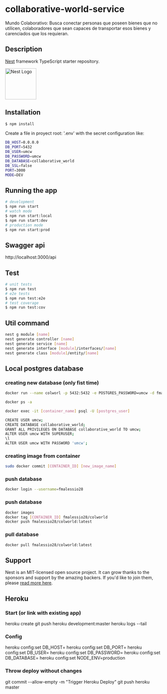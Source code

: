 

# collaborative-world-service
Mundo Colaborativo: Busca conectar personas que poseen bienes que no utilicen, colaboradores que sean capaces de transportar esos bienes y carenciados que los requieran.

## Description
[Nest](https://github.com/nestjs/nest) framework TypeScript starter repository.
<p>
  <a href="http://nestjs.com/" target="blank"><img src="https://nestjs.com/img/logo_text.svg" width="100" alt="Nest Logo" /></a>
</p>

## Installation
```bash
$ npm install
```

Create a file in proyect root: '.env' with the secret configuration like:
```bash
DB_HOST=0.0.0.0
DB_PORT=5432
DB_USER=umcw
DB_PASSWORD=umcw
DB_DATABASE=collaborative_world
DB_SSL=false
PORT=3000
MODE=DEV
```

## Running the app
```bash
# development
$ npm run start
# watch mode
$ npm run start:local
$ npm run start:dev
# production mode
$ npm run start:prod
```

## Swagger api
http://localhost:3000/api

## Test
```bash
# unit tests
$ npm run test
# e2e tests
$ npm run test:e2e
# test coverage
$ npm run test:cov
```

## Util command
```bash
nest g module [name]
nest generate controller [name]
nest generate service [name]
nest generate interface [module]/interfaces/[name]
nest generate class [module]/entity/[name]
```

## Local postgres database
### creating new database (only fist time)
```bash
docker run --name colworl -p 5432:5432 -e POSTGRES_PASSWORD=umcw -d fmalessio28/colworld
```
```bash
docker ps -a
```
```bash
docker exec -it [container_name] psql -U [postgres_user]
```
```bash
CREATE USER umcw;
CREATE DATABASE collaborative_world;
GRANT ALL PRIVILEGES ON DATABASE collaborative_world TO umcw;
ALTER USER umcw WITH SUPERUSER;
\l
ALTER USER umcw WITH PASSWORD 'umcw';
```
### creating image from container
```bash
sudo docker commit [CONTAINER_ID] [new_image_name]
```
### push database
```bash
docker login --username=fmalessio28
```
### push database
```bash
docker images
docker tag [CONTAINER_ID] fmalessio28/colworld
docker push fmalessio28/colworld:latest
```
### pull database
```bash
docker pull fmalessio28/colworld:latest
```
## Support
Nest is an MIT-licensed open source project. It can grow thanks to the sponsors and support by the amazing backers. If you'd like to join them, please [read more here](https://docs.nestjs.com/support).

## Heroku
### Start (or link with existing app)
heroku create
git push heroku development:master
heroku logs --tail

### Config
heroku config:set DB_HOST=
heroku config:set DB_PORT=
heroku config:set DB_USER=
heroku config:set DB_PASSWORD=
heroku config:set DB_DATABASE=
heroku config:set NODE_ENV=production

### Throw deploy without changes
git commit --allow-empty -m "Trigger Heroku Deploy"
git push heroku master